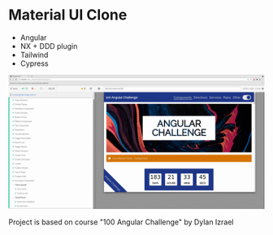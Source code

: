 # Material UI Clone

- Angular
- NX + DDD plugin
- Tailwind
- Cypress

[![Cypress Test](https://raw.githubusercontent.com/iromashko/material-ui-clone/master/screenshot.jpg)](https://www.youtube.com/embed/6L_VuhRTfFo)

Project is based on course "100 Angular Challenge" by Dylan Izrael
